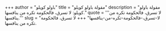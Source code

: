 +++
author = "باولو كويلو"
title = "مقولة باولو كويلو"
description = "مقولة باولو كويلو: لا تسرق، فالحكومة تكره من ينافسها."
quote = '''لا تسرق، فالحكومة تكره من ينافسها.'''
slug = "لا-تسرق،-فالحكومة-تكره-من-ينافسها"
+++
لا تسرق، فالحكومة تكره من ينافسها.
